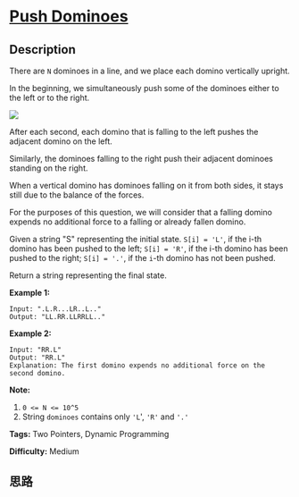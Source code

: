 # [Push Dominoes][title]

## Description

There are `N` dominoes in a line, and we place each domino vertically upright.

In the beginning, we simultaneously push some of the dominoes either to the
left or to the right.

![](https://s3-lc-upload.s3.amazonaws.com/uploads/2018/05/18/domino.png)

After each second, each domino that is falling to the left pushes the adjacent
domino on the left.

Similarly, the dominoes falling to the right push their adjacent dominoes
standing on the right.

When a vertical domino has dominoes falling on it from both sides, it stays
still due to the balance of the forces.

For the purposes of this question, we will consider that a falling domino
expends no additional force to a falling or already fallen domino.

Given a string "S" representing the initial state. `S[i] = 'L'`, if the i-th
domino has been pushed to the left; `S[i] = 'R'`, if the i-th domino has been
pushed to the right; `S[i] = '.'`, if the `i`-th domino has not been pushed.

Return a string representing the final state.

**Example 1:**
            Input: ".L.R...LR..L.."    Output: "LL.RR.LLRRLL.."    

**Example 2:**
            Input: "RR.L"    Output: "RR.L"    Explanation: The first domino expends no additional force on the second domino.    

**Note:**

  1. `0 <= N <= 10^5`
  2. String `dominoes` contains only `'L`', `'R'` and `'.'`


**Tags:** Two Pointers, Dynamic Programming

**Difficulty:** Medium

## 思路

[title]: https://leetcode.com/problems/push-dominoes
